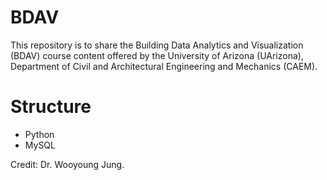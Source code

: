 # BDAV
This repository is to share the Building Data Analytics and Visualization (BDAV) course content offered by the University of Arizona (UArizona), Department of Civil and Architectural Engineering and Mechanics (CAEM).

# Structure
- Python
- MySQL

Credit: Dr. Wooyoung Jung.